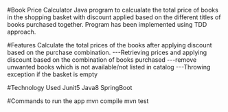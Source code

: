 #Book Price Calculator 
Java program to calcualate the total price of books in the shopping basket with discount applied based on the different titles of books purchased together.
Program has been implemented using TDD approach.

#Features
Calculate the total prices of the books after applying discount based on the purchase combination.
     ---Retrieving prices and applying discount based on the combination of books purchased
     ---remove unwanted books which is not available/not listed in catalog
     ---Throwing exception if the basket is empty

#Technology Used
Junit5
Java8
SpringBoot

#Commands to run the app
mvn compile
mvn test
